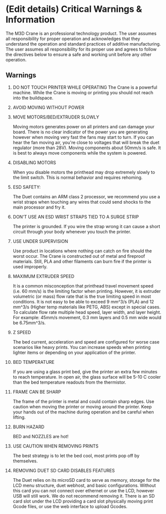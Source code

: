 # \(Edit details\) Critical Warnings & Information

The M3D Crane is an professional technology product. The user assumes all responsibility for proper operation and acknowledges that they understand the operation and standard practices of additive manufacturing. The user assumes all responsibility for its proper use and agrees to follow the directives below to ensure a safe and working unit before any other operation.

## Warnings

1. DO NOT TOUCH PRINTER WHILE OPERATING The Crane is a powerful machine. While the Crane is moving or printing you should not reach into the buildspace.
2. AVOID MOVING WITHOUT POWER
3. MOVE MOTORS/BED/EXTRUDER SLOWLY

   Moving motors generates power on all printers and can damage your board. There is no clear indicator of the power you are generating however when moving very fast the fans may start to turn. If you can hear the fan moving air, you're close to voltages that will break the duet regulator \(more than 28V\). Moving components about 50mm/s is safe. It is best to always move components while the system is powered.

4. DISABLING MOTORS

   When you disable motors the printhead may drop extremely slowly to the limit switch. This is normal behavior and requires rehoming.

5. ESD SAFETY:

   The Duet contains an ARM class 2 processor, we recommend you use a wrist straps when touching any wires that could send shocks to the main processor and fry it.

6. DON'T USE AN ESD WRIST STRAPS TIED TO A SURGE STRIP

   The printer is grounded. If you wire the strap wrong it can cause a short circuit through your body whenever you touch the printer.

7. USE UNDER SUPERVISION

   Use product in locations where nothing can catch on fire should the worst occur. The Crane is constructed out of metal and fireproof materials. Still, PLA and other filaments can burn fire if the printer is used improperly.

8. MAXIMUM EXTRUDER SPEED

   It is a common misconception that printhead travel movement speed \(i.e. 60 mm/s\) is the limiting factor when printing. However, it is extruder volumetric \(or mass\) flow rate that is the true limiting speed in most conditions. It is not easy to be able to exceed 9 mm^3/s \(PLA\) and 12 mm^3/s \(Higher temp materials like PETG, ABS\) except in special cases. To calculate flow rate multiple head speed, layer width, and layer height. For example: 45mm/s movement, 0.3 mm layers and 0.5 mm wide would be 6.75mm^3/s.

9. Z SPEED

   The bed current, acceleration and speed are configured for worse case scenarios like heavy prints. You can increase speeds when printing lighter items or depending on your application of the printer.

10. BED TEMPERATURE

    If you are using a glass print bed, give the printer an extra few minutes to reach temperature. In open air, the glass surface will be 5-10 C cooler than the bed temperature readouts from the thermistor.

11. FRAME CAN BE SHARP

    The frame of the printer is metal and could contain sharp edges. Use caution when moving the printer or moving around the printer. Keep your hands out of the machine during operation and be careful when lifting.

12. BURN HAZARD

    BED and NOZZLES are hot!

13. USE CAUTION WHEN REMOVING PRINTS

    The best strategy is to let the bed cool, most prints pop off by themselves.

14. REMOVING DUET SD CARD DISABLES FEATURES

    The Duet relies on its microSD card to serve as memory, storage for the LCD menu structure, duet webhost, and basic configurations. Without this card you can not connect over ethernet or use the LCD, however USB will still work. We do not recommend removing it. There is an SD card slot under the LCD providing a card slot physically moving print Gcode files, or use the web interface to upload Gcodes.

